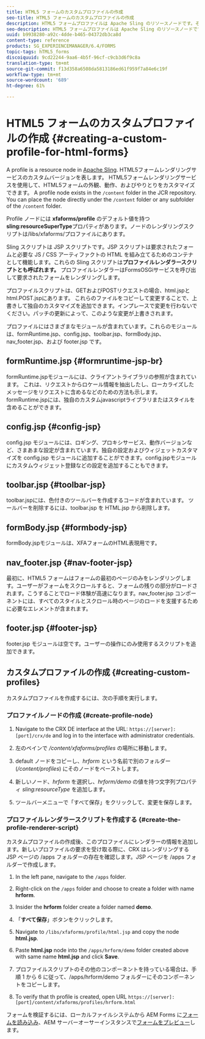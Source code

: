 ```yaml
---
title: HTML5 フォームのカスタムプロファイルの作成
seo-title: HTML5 フォームのカスタムプロファイルの作成
description: HTML5 フォームプロファイルは Apache Sling のリソースノードです。それは HTML5 forms Render サービスのカスタマイズされたバージョンを表します。
seo-description: HTML5 フォームプロファイルは Apache Sling のリソースノードです。それは HTML5 forms Render サービスのカスタマイズされたバージョンを表します。
uuid: b9938280-a92c-4dde-b465-04372db3ca8d
content-type: reference
products: SG_EXPERIENCEMANAGER/6.4/FORMS
topic-tags: hTML5_forms
discoiquuid: 9cd22244-9aa6-4b5f-96cf-c9cb3d6f9c8a
translation-type: tm+mt
source-git-commit: f13d358a6508da5813186ed61f959f7a84e6c19f
workflow-type: tm+mt
source-wordcount: '689'
ht-degree: 61%

---
```



# HTML5 フォームのカスタムプロファイルの作成 {#creating-a-custom-profile-for-html-forms}

A profile is a resource node in [Apache Sling](https://sling.apache.org/). HTML5フォームレンダリングサービスのカスタムバージョンを表します。 HTML5フォームレンダリングサービスを使用して、HTML5フォームの外観、動作、およびやりとりをカスタマイズできます。 A profile node exists in the `/content` folder in the JCR repository. You can place the node directly under the `/content` folder or any subfolder of the `/content` folder.

Profile ノードには **xfaforms/profile** のデフォルト値を持つ **sling:resourceSuperType**&#x200B;プロパティがあります。ノードのレンダリングスクリプトは/libs/xfaforms/プロファイルにあります。

Sling スクリプトは JSP スクリプトです。JSP スクリプトは要求されたフォームと必要な JS / CSS アーティファクトの HTML を組み立てるためのコンテナとして機能します。これらの Sling スクリプトは&#x200B;**プロファイルレンダラースクリプトとも呼ばれます。** プロファイルレンダラーはFormsOSGiサービスを呼び出して要求されたフォームをレンダリングします。

プロファイルスクリプトは、GETおよびPOSTリクエストの場合、html.jspとhtml.POST.jspにあります。 これらのファイルをコピーして変更することで、上書きして独自のカスタマイズを追加できます。インプレースで変更を行わないでください。パッチの更新によって、このような変更が上書きされます。

プロファイルにはさまざまなモジュールが含まれています。これらのモジュールは、formRuntime.jsp、config.jsp、toolbar.jsp、formBody.jsp、nav_footer.jsp、および footer.jsp です。

## formRuntime.jsp {#formruntime-jsp-br}

formRuntime.jspモジュールには、クライアントライブラリの参照が含まれています。 これは、リクエストからロケール情報を抽出したし、ローカライズしたメッセージをリクエストに含めるなどのための方法も示します。formRuntime.jspには、独自のカスタムjavascriptライブラリまたはスタイルを含めることができます。

## config.jsp {#config-jsp}

config.jsp モジュールには、ロギング、プロキシサービス、動作バージョンなど、さまあまな設定が含まれています。独自の設定およびウィジェットカスタマイズを config.jsp モジュールに追加することができます。config.jspモジュールにカスタムウィジェット登録などの設定を追加することもできます。

## toolbar.jsp {#toolbar-jsp}

toolbar.jspには、色付きのツールバーを作成するコードが含まれています。 ツールバーを削除するには、toolbar.jsp を HTML.jsp から削除します。

## formBody.jsp {#formbody-jsp}

formBody.jspモジュールは、XFAフォームのHTML表現用です。

## nav_footer.jsp {#nav-footer-jsp}

最初に、HTML5 フォームはフォームの最初のページのみをレンダリングします。ユーザーがフォームをスクロールすると、フォームの残りの部分がロードされます。こうすることでロード体験が高速になります。nav_footer.jsp コンポーネントには、すべてのスタイルとスクロール時のページのロードを支援するために必要なエレメントが含まれます。 

## footer.jsp {#footer-jsp}

footer.jsp モジュールは空です。ユーザーの操作にのみ使用するスクリプトを追加できます。

## カスタムプロファイルの作成 {#creating-custom-profiles}

カスタムプロファイルを作成するには、次の手順を実行します。

### プロファイルノードの作成 {#create-profile-node}

1. Navigate to the CRX DE interface at the URL: `https://[server]:[port]/crx/de` and log in to the interface with administrator credentials.

1. 左のペインで */content/xfaforms/profiles* の場所に移動します。

1. default ノードをコピーし、*hrform* という名前で別のフォルダー (*/content/profiles*) にそのノードをペーストします。

1. 新しいノード、*hrform* を選択し、*hrform/demo* の値を持つ文字列プロパティ *sling:resourceType* を追加します。

1. ツールバーメニューで「すべて保存」をクリックして、変更を保存します。

### プロファイルレンダラースクリプトを作成する {#create-the-profile-renderer-script}

カスタムプロファイルの作成後、このプロファイルにレンダラーの情報を追加します。新しいプロファイルの要求を受け取る際に、CRX はレンダリングする JSP ページの /apps フォルダーの存在を確認します。JSP ページを /apps フォルダーで作成します。

1. In the left pane, navigate to the `/apps` folder.
1. Right-click on the `/apps` folder and choose to create a folder with name **hrform**.
1. Insider the **hrform** folder create a folder named **demo**.
1. 「**すべて保存**」ボタンをクリックします。
1. Navigate to `/libs/xfaforms/profile/html.jsp` and copy the node **html.jsp**.
1. Paste **html.jsp** node into the `/apps/hrform/demo` folder created above with same name **html.jsp** and click **Save**.
1. プロファイルスクリプトのその他のコンポーネントを持っている場合は、手順 1 から 6 に従って、/apps/hrform/demo フォルダーにそのコンポーネントをコピーします。

1. To verify that th profile is created, open URL `https://[server]:[port]/content/xfaforms/profiles/hrform.html`

フォームを検証するには、ローカルファイルシステムから AEM Forms に[フォームを読み込み](/help/forms/using/get-xdp-pdf-documents-aem.md)、AEM サーバーオーサーインスタンスで[フォームをプレビュー](/help/forms/using/previewing-forms.md)します。
